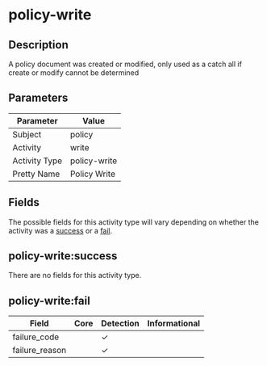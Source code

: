 policy-write
============

Description
-----------
A policy document was created or modified, only used as a catch all if create or modify cannot be determined

Parameters
----------
| Parameter     | Value        |
| ------------- | ------------ |
| Subject       | policy       |
| Activity      | write        |
| Activity Type | policy-write |
| Pretty Name   | Policy Write |


Fields
------

The possible fields for this activity type will vary depending on whether the activity was a [success](#policy-writesuccess) or a [fail](#policy-writefail).


policy-write:success
--------------------

There are no fields for this activity type.


policy-write:fail
-----------------

| Field          | Core | Detection | Informational |
| -------------- | ---- | --------- | ------------- |
| failure_code   |      | &#10003;  |               |
| failure_reason |      | &#10003;  |               |